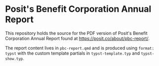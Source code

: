 # Posit's Benefit Corporation Annual Report

This repository holds the source for the PDF version of Posit's Benefit Corporation Annual Report found at <https://posit.co/about/pbc-report/>.

The report content lives in `pbc-report.qmd` and is produced using `format: typst` with the custom template partials in `typst-template.typ` and `typst-show.typ`.

